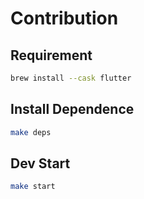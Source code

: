 # Contribution


## Requirement


```bash
brew install --cask flutter
```


## Install Dependence

```bash
make deps
```

## Dev Start

```bash
make start
```